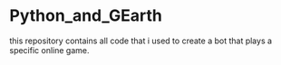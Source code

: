 # Python_and_GEarth
this repository contains all code that i used to create a bot that plays a specific online game.
